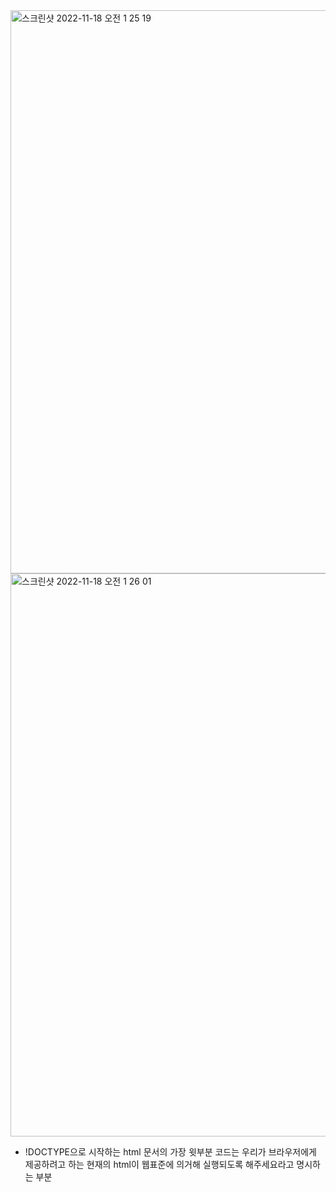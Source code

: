 <img width="901" alt="스크린샷 2022-11-18 오전 1 25 19" src="https://user-images.githubusercontent.com/104885245/202502300-b74bd108-7b60-4985-a656-8ee653ffc98b.png">

<img width="901" alt="스크린샷 2022-11-18 오전 1 26 01" src="https://user-images.githubusercontent.com/104885245/202502350-35ab17ac-3295-4f32-81a4-c28ba8440e92.png">

* !DOCTYPE으로 시작하는 html 문서의 가장 윗부분 코드는 우리가 브라우저에게 제공하려고 하는 현재의 html이 웹표준에 의거해 실행되도록 해주세요라고 명시하는 부분
